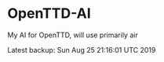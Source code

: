 # OpenTTD-AI
My AI for OpenTTD, will use primarily air

Latest backup: Sun Aug 25 21:16:01 UTC 2019

